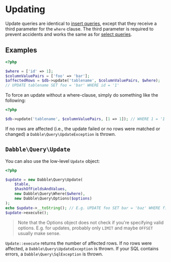 # Updating
Update queries are identical to [insert queries](insert.md), except that they
receive a third parameter for the `where` clause. The third parameter is
required to prevent accidents and works the same as for
[select queries](select.md).

## Examples

```php
<?php

$where = ['id' => 1];
$columnValuePairs = ['foo' => 'bar'];
$affectedRows = $db->update('tablename', $columnValuePairs, $where);
// UPDATE tablename SET foo = 'bar' WHERE id = '1'

```

To force an update without a where-clause, simply do something like the
following:

```php
<?php

$db->update('tablename', $columnValuePairs, [1 => 1]); // WHERE 1 = '1'

```

If no rows are affected (i.e., the update failed or no rows were matched or
changed) a `Dabble\Query\UpdateException` is thrown.

## `Dabble\Query\Update`
You can also use the low-level `Update` object:

```php
<?php

$update = new Dabble\Query\Update(
    $table,
    $hashOfFieldsAndValues,
    new Dabble\Query\Where($where),
    new Dabble\Query\Options($options)
);
echo $update->__toString(); // E.g. UPDATE foo SET bar = 'baz' WHERE fizz = 'buzz'
$update->execute();

```

> Note that the Options object does not check if you're specifying valid
> options. E.g. for updates, probably only `LIMIT` and maybe `OFFSET` usually
> make sense.

`Update::execute` returns the number of affected rows. If no rows were
affected, a `Dabble\Query\UpdateException` is thrown. If your SQL contains
errors, a `Dabble\Query\SqlException` is thrown.

